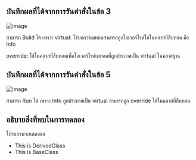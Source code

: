 
## บันทึกผลที่ได้จากการรันคำสั่งในข้อ 3

![image](https://github.com/Phetteepop/03376836-OOP-2566-Lab-09/assets/144197367/07efa27a-f0f5-45e2-8cd1-82a43bd4d1f3)


สามารถ Build ได้ เพราะ virtual: ใช้บอกว่าเมทอดสามารถถูกโอเวอร์ไรด์ได้ในคลาสที่สืบทอด คือ Info 

override: ใช้ในคลาสที่สืบทอดเพื่อโอเวอร์ไรด์เมทอดที่ถูกประกาศเป็น virtual ในคลาสฐาน


## บันทึกผลที่ได้จากการรันคำสั่งในข้อ 5

![image](https://github.com/Phetteepop/03376836-OOP-2566-Lab-09/assets/144197367/07f0bc5c-64c8-45cb-a5d4-29788174a523)


สามารถ Run ได้ เพราะ  Info ถูกประกาศเป็น virtual สามารถถูก override ได้ในคลาสที่สืบทอด

## อธิบายสิ่งที่พบในการทดลอง

โปรแกรมจะแสดงผล

- This is DerivedClass
- This is BaseClass
